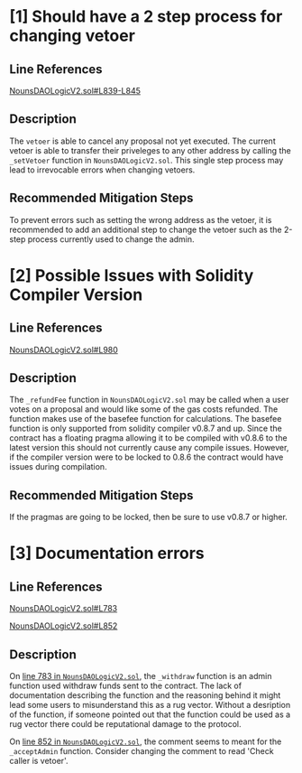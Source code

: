 # [1] Should have a 2 step process for changing vetoer

## Line References

[NounsDAOLogicV2.sol#L839-L845](https://github.com/code-423n4/2022-08-nounsdao/blob/main/contracts/governance/NounsDAOLogicV2.sol#L839-L845)

## Description

The ```vetoer``` is able to cancel any proposal not yet executed. The current vetoer is able to transfer their priveleges to any other address by calling the ```_setVetoer``` function in ```NounsDAOLogicV2.sol```. This single step process may lead to irrevocable errors when changing vetoers.

## Recommended Mitigation Steps

To prevent errors such as setting the wrong address as the vetoer, it is recommended to add an additional step to change the vetoer such as the 2-step process currently used to change the admin.




# [2] Possible Issues with Solidity Compiler Version

## Line References

[NounsDAOLogicV2.sol#L980](https://github.com/code-423n4/2022-08-nounsdao/blob/main/contracts/governance/NounsDAOLogicV2.sol#L980)

## Description

The ```_refundFee``` function in ```NounsDAOLogicV2.sol``` may be called when a user votes on a proposal and would like some of the gas costs refunded. The function makes use of the basefee function for calculations. The basefee function is only supported from solidity compiler v0.8.7 and up. Since the contract has a floating pragma allowing it to be compiled with v0.8.6 to the latest version this should not currently cause any compile issues. However, if the compiler version were to be locked to 0.8.6 the contract would have issues during compilation. 

## Recommended Mitigation Steps

If the pragmas are going to be locked, then be sure to use v0.8.7 or higher.



# [3] Documentation errors

## Line References

[NounsDAOLogicV2.sol#L783](https://github.com/code-423n4/2022-08-nounsdao/blob/main/contracts/governance/NounsDAOLogicV2.sol#L783)

[NounsDAOLogicV2.sol#L852](https://github.com/code-423n4/2022-08-nounsdao/blob/main/contracts/governance/NounsDAOLogicV2.sol#L852)

## Description

On [line 783 in ```NounsDAOLogicV2.sol```](https://github.com/code-423n4/2022-08-nounsdao/blob/main/contracts/governance/NounsDAOLogicV2.sol#L783), the ```_withdraw``` function is an admin function used withdraw funds sent to the contract. The lack of documentation describing the function and the reasoning behind it might lead some users to misunderstand this as a rug vector. Without a desription of the function, if someone pointed out that the function could be used as a rug vector there could be reputational damage to the protocol.

On [line 852 in ```NounsDAOLogicV2.sol```](https://github.com/code-423n4/2022-08-nounsdao/blob/main/contracts/governance/NounsDAOLogicV2.sol#L852), the comment seems to meant for the ```_acceptAdmin``` function. Consider changing the comment to read 'Check caller is vetoer'.